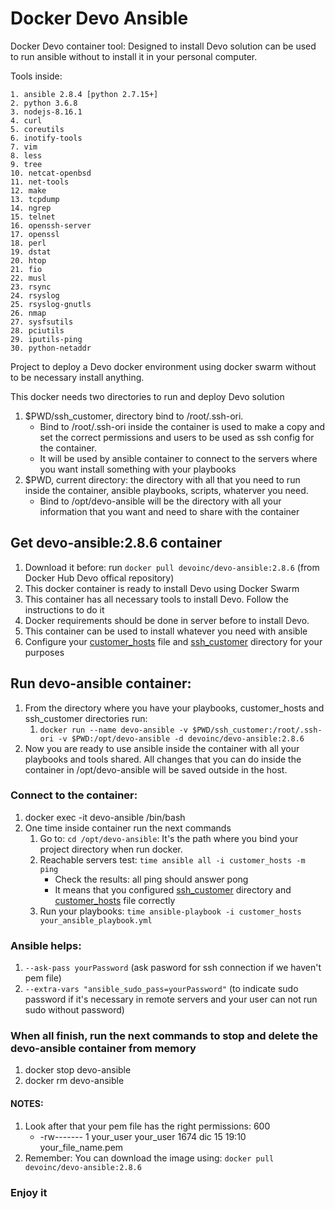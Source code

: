 # Docker Devo Ansible

Docker Devo container tool: Designed to install Devo solution can be used to run ansible without to install it in your personal computer.

Tools inside:

    1. ansible 2.8.4 [python 2.7.15+]
    2. python 3.6.8
    3. nodejs-8.16.1
    4. curl
    5. coreutils
    6. inotify-tools
    7. vim
    8. less
    9. tree
    10. netcat-openbsd
    11. net-tools
    12. make
    13. tcpdump
    14. ngrep
    15. telnet
    16. openssh-server
    17. openssl
    18. perl
    19. dstat
    20. htop
    21. fio
    22. musl
    23. rsync
    24. rsyslog
    25. rsyslog-gnutls
    26. nmap
    27. sysfsutils
    28. pciutils
    29. iputils-ping
    30. python-netaddr

Project to deploy a Devo docker environment using docker swarm without to be necessary install anything.

This docker needs two directories to run and deploy Devo solution

1. $PWD/ssh_customer, directory bind to /root/.ssh-ori.
      * Bind to /root/.ssh-ori inside the container is used to make a copy and set the correct permissions and users to be used as ssh config for the container.
      * It will be used by ansible container to connect to the servers where you want install something with your playbooks
2. $PWD, current directory: the directory with all that you need to run inside the container, ansible playbooks, scripts, whaterver you need.
      * Bind to /opt/devo-ansible will be the directory with all your information that you want and need to share with the container

## Get devo-ansible:2.8.6 container

1. Download it before: run `docker pull devoinc/devo-ansible:2.8.6` (from Docker Hub Devo offical repository)
2. This docker container is ready to install Devo using Docker Swarm
3. This container has all necessary tools to install Devo. Follow the instructions to do it
4. Docker requirements should be done in server before to install Devo.
5. This container can be used to install whatever you need with ansible
6. Configure your [customer_hosts](./customer_hosts) file and [ssh_customer](./ssh_customer) directory for your purposes

## Run devo-ansible container:

1. From the directory where you have your playbooks, customer_hosts and ssh_customer directories run:
    1. `docker run --name devo-ansible -v $PWD/ssh_customer:/root/.ssh-ori -v $PWD:/opt/devo-ansible -d devoinc/devo-ansible:2.8.6`
2. Now you are ready to use ansible inside the container with all your playbooks and tools shared. All changes that you can do inside the container in /opt/devo-ansible will be saved outside in the host.

### Connect to the container:

1. docker exec -it devo-ansible /bin/bash
2. One time inside container run the next commands
    1. Go to: `cd /opt/devo-ansible`: It's the path where you bind your project directory when run docker.
    2. Reachable servers test: `time ansible all -i customer_hosts -m ping`
        * Check the results: all ping should answer pong
        * It means that you configured [ssh_customer](./ssh_customer) directory and [customer_hosts](./customer_hosts) file correctly
    3. Run your playbooks: `time ansible-playbook -i customer_hosts your_ansible_playbook.yml`

### Ansible helps:

1. `--ask-pass yourPassword` (ask pasword for ssh connection if we haven't pem file)
2. `--extra-vars "ansible_sudo_pass=yourPassword"` (to indicate sudo password if it's necessary in remote servers and your user can not run sudo without password)


### When all finish, run the next commands to stop and delete the devo-ansible container from memory

1. docker stop devo-ansible
2. docker rm devo-ansible

#### NOTES:

1. Look after that your pem file has the right permissions: 600
    * -rw------- 1 your_user your_user 1674 dic 15 19:10 your_file_name.pem
2. Remember: You can download the image using: `docker pull devoinc/devo-ansible:2.8.6`

### Enjoy it

